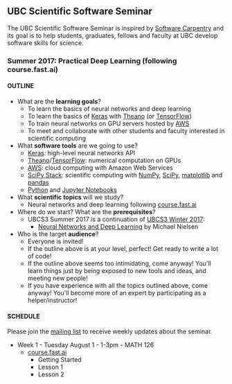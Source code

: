 ## UBC Scientific Software Seminar

The UBC Scientific Software Seminar is inspired by [Software Carpentry](http://software-carpentry.org/) and its goal is to help students, graduates, fellows and faculty at UBC develop software skills for science.

### Summer 2017: Practical Deep Learning (following course.fast.ai)

#### OUTLINE

* What are the **learning goals**?
  * To learn the basics of neural networks and deep learning
  * To learn the basics of [Keras](https://keras.io/) with [Theano](http://www.deeplearning.net/software/theano/) (or [TensorFlow](https://www.tensorflow.org/))
  * To train neural networks on GPU servers hosted by [AWS](https://aws.amazon.com/)
  * To meet and collaborate with other students and faculty interested in scientific computing
* What **software tools** are we going to use?
  * [Keras](https://keras.io/): high-level neural networks API
  * [Theano](http://www.deeplearning.net/software/theano/)/[TensorFlow](https://www.tensorflow.org/): numerical computation on GPUs
  * [AWS](https://aws.amazon.com/): cloud computing with Amazon Web Services
  * [SciPy Stack](http://scipy.org/): scientific computing with [NumPy](http://www.numpy.org/), [SciPy](http://scipy.org/), [matplotlib](http://matplotlib.org/) and [pandas](http://pandas.pydata.org/)
  * [Python](https://www.python.org/) and [Jupyter Notebooks](http://jupyter.org/)
* What **scientific topics** will we study?
  * Neural networks and deep learning following [course.fast.ai](http://course.fast.ai/)
* Where do we start? What are the **prerequisites**?
  * UBCS3 Summer 2017 is a continuation of [UBCS3 Winter 2017](https://github.com/ubcs3/2017-Winter):
    * [Neural Networks and Deep Learning](http://neuralnetworksanddeeplearning.com/) by Michael Nielsen
* Who is the target **audience**?
  * Everyone is invited!
  * If the outline above is at your level, perfect! Get ready to write a lot of code!
  * If the outline above seems too intimidating, come anyway! You'll learn things just by being exposed to new tools and ideas, and meeting new people!
  * If you have experience with all the topics outlined above, come anyway! You'll become more of an expert by participating as a helper/instructor!

#### SCHEDULE

Please join the [mailing list](https://survey.ubc.ca/s/ubcs3-mailing-list/) to receive weekly updates about the seminar.

* Week 1 - Tuesday August 1 - 1-3pm - MATH 126
  * [course.fast.ai](http://course.fast.ai/)
    * Getting Started
    * Lesson 1
    * Lesson 2
